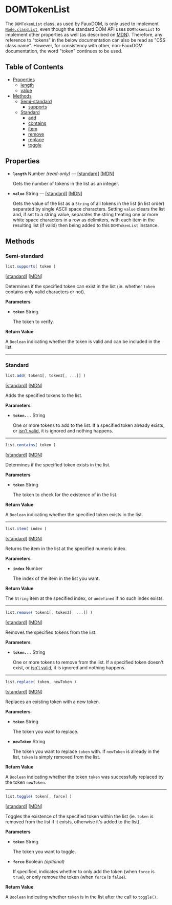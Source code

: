 # DOMTokenList

The `DOMTokenList` class, as used by FauxDOM, is only used to implement [`Node.classList`](Node.md#properties-class-list), even though the standard DOM API uses `DOMTokenList` to implement other properties as well (as described on [MDN](https://developer.mozilla.org/en-US/docs/Web/API/DOMTokenList)). Therefore, any reference to "tokens" in the below documentation can also be read as "CSS class name". However, for consistency with other, non-FauxDOM documentation, the word "token" continues to be used.

## Table of Contents

- [Properties](#properties)
  - [length](#properties-length)
  - [value](#properties-value)
- [Methods](#methods)
  - [Semi-standard](#semi-standard)
    - [supports](#methods-supports)
  - [Standard](#standard)
    - [add](#methods-add)
    - [contains](#methods-contains)
    - [item](#methods-item)
    - [remove](#methods-remove)
    - [replace](#methods-replace)
    - [toggle](#methods-toggle)

## Properties

- <a name="properties-length"></a>**`length`** Number *(read-only)* — [[standard](https://dom.spec.whatwg.org/#dom-domtokenlist-length)] [[MDN](https://developer.mozilla.org/en-US/docs/Web/API/DOMTokenList/length)]

  Gets the number of tokens in the list as an integer.

- <a name="properties-value"></a>**`value`** String — [[standard](https://dom.spec.whatwg.org/#dom-domtokenlist-value)] [[MDN](https://developer.mozilla.org/en-US/docs/Web/API/DOMTokenList/value)]

  Gets the value of the list as a `String` of all tokens in the list (in list order) separated by single ASCII space characters. Setting `value` clears the list and, if set to a string value, separates the string treating one or more white space characters in a row as delimiters, with each item in the resulting list (if valid) then being added to this `DOMTokenList` instance.

## Methods

### Semi-standard

<a name="methods-supports"></a>

```javascript
list.supports( token )
```

[[standard](https://dom.spec.whatwg.org/#dom-domtokenlist-supports)] [[MDN](https://developer.mozilla.org/en-US/docs/Web/API/DOMTokenList/supports)]

Determines if the specified token can exist in the list (ie. whether `token` contains only valid characters or not).

**Parameters**

- **`token`** String

  The token to verify.

**Return Value**

A `Boolean` indicating whether the token is valid and can be included in the list.

----

### Standard

<a name="methods-add"></a>

```javascript
list.add( token1[, token2[, ...]] )
```

[[standard](https://dom.spec.whatwg.org/#dom-domtokenlist-add)] [[MDN](https://developer.mozilla.org/en-US/docs/Web/API/DOMTokenList/add)]

Adds the specified tokens to the list.

**Parameters**

- **`token...`** String

  One or more tokens to add to the list. If a specified token already exists, or [isn't valid](#methods-supports), it is ignored and nothing happens.

----

<a name="methods-contains"></a>

```javascript
list.contains( token )
```

[[standard](https://dom.spec.whatwg.org/#dom-domtokenlist-contains)] [[MDN](https://developer.mozilla.org/en-US/docs/Web/API/DOMTokenList/contains)]

Determines if the specified token exists in the list.

**Parameters**

- **`token`** String

  The token to check for the existence of in the list.

**Return Value**

A `Boolean` indicating whether the specified token exists in the list.

----

<a name="methods-item"></a>

```javascript
list.item( index )
```

[[standard](https://dom.spec.whatwg.org/#dom-domtokenlist-item)] [[MDN](https://developer.mozilla.org/en-US/docs/Web/API/DOMTokenList/item)]

Returns the item in the list at the specified numeric index.

**Parameters**

- **`index`** Number

  The index of the item in the list you want.

**Return Value**

The `String` item at the specified index, or `undefined` if no such index exists.

----

<a name="methods-remove"></a>

```javascript
list.remove( token1[, token2[, ...]] )
```

[[standard](https://dom.spec.whatwg.org/#dom-domtokenlist-remove)] [[MDN](https://developer.mozilla.org/en-US/docs/Web/API/DOMTokenList/remove)]

Removes the specified tokens from the list.

**Parameters**

- **`token...`** String

  One or more tokens to remove from the list. If a specified token doesn't exist, or [isn't valid](#methods-supports), it is ignored and nothing happens.

----

<a name="methods-replace"></a>

```javascript
list.replace( token, newToken )
```

[[standard](https://dom.spec.whatwg.org/#dom-domtokenlist-replace)] [[MDN](https://developer.mozilla.org/en-US/docs/Web/API/DOMTokenList/replace)]

Replaces an existing token with a new token.

**Parameters**

- **`token`** String

  The token you want to replace.

- **`newToken`** String

  The token you want to replace `token` with. If `newToken` is already in the list, `token` is simply removed from the list.

**Return Value**

A `Boolean` indicating whether the token `token` was successfully replaced by the token `newToken`.

----

<a name="methods-toggle"></a>

```javascript
list.toggle( token[, force] )
```

[[standard](https://dom.spec.whatwg.org/#dom-domtokenlist-toggle)] [[MDN](https://developer.mozilla.org/en-US/docs/Web/API/DOMTokenList/toggle)]

Toggles the existence of the specified token within the list (ie. `token` is removed from the list if it exists, otherwise it's added to the list).

**Parameters**

- **`token`** String

  The token you want to toggle.

- **`force`** Boolean *(optional)*

  If specified, indicates whether to only add the token (when `force` is `true`), or only remove the token (when `force` is `false`).

**Return Value**

A `Boolean` indicating whether `token` is in the list after the call to `toggle()`.